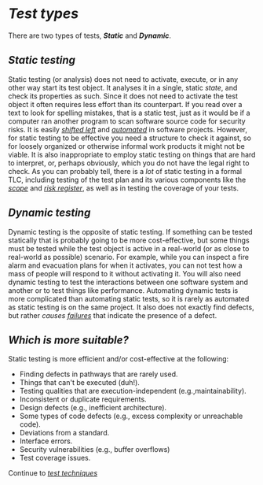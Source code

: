 # *Test types*

There are two types of tests, ***Static*** and ***Dynamic***.

## *Static testing*

Static testing (or analysis) does not need to activate, execute, or in any other way start its test object. It analyses it in a single, static *state*, and check its properties as such. Since it does not need to activate the test object it often requires less effort than its counterpart. If you read over a text to look for spelling mistakes, that is a static test, just as it would be if a computer ran another program to scan software source code for security risks. It is easily *[shifted left](/0/1.Core_Concepts.md#shift-left)* and *[automated](/0/1.Core_Concepts.md#automation)* in software projects. However, for static testing to be effective you need a structure to check it against, so for loosely organized or otherwise informal work products it might not be viable. It is also inappropriate to employ static testing on things that are hard to interpret, or, perhaps obviously, which you do not have the legal right to check.
As you can probably tell, there is a *lot* of static testing in a formal TLC, including testing of the test plan and its various components like the *[scope](/1/1/2.Test_Scope.md)* and *[risk register](/1/1/1.Risk_Register.md)*, as well as in testing the coverage of your tests.

## *Dynamic testing*

Dynamic testing is the opposite of static testing. If something can be tested statically that is probably going to be more cost-effective, but some things must be tested while the test object is active in a real-world (or as close to real-world as possible) scenario. For example, while you can inspect a fire alarm and evacuation plans for when it activates, you can not test how a mass of people will respond to it without activating it. You will also need dynamic testing to test the interactions between one software system and another or to test things like performance. Automating dynamic tests is more complicated than automating static tests, so it is rarely as automated as static testing is on the same project. It also does not exactly find defects, but rather *causes [failures](/0/1.Core_Concepts.md#failures)* that indicate the presence of a defect.

## *Which is more suitable?*

Static testing is more efficient and/or cost-effective at the following:
* Finding defects in pathways that are rarely used.
* Things that can't be executed (duh!).
* Testing qualities that are execution-independent (e.g.,maintainability).
* Inconsistent or duplicate requirements.
* Design defects (e.g., inefficient architecture).
* Some types of code defects (e.g., excess complexity or unreachable code).
* Deviations from a standard.
* Interface errors.
* Security vulnerabilities (e.g., buffer overflows)
* Test coverage issues.

Continue to *[test techniques](/1/3/2.Test_Techniques.md)*